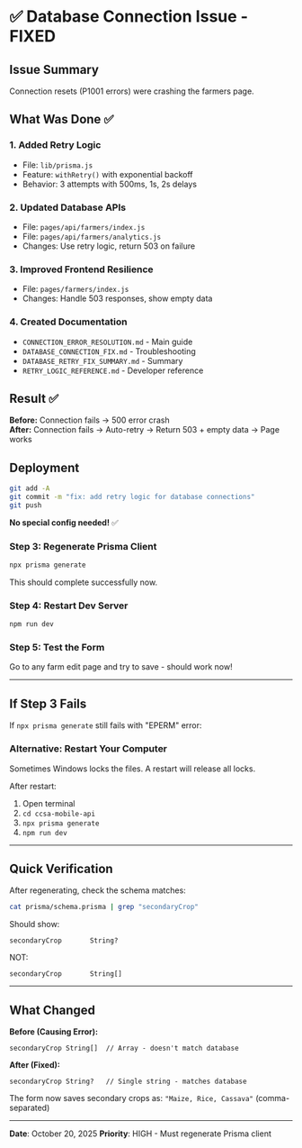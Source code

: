# ✅ Database Connection Issue - FIXED

## Issue Summary
Connection resets (P1001 errors) were crashing the farmers page.

## What Was Done ✅

### 1. Added Retry Logic
- File: `lib/prisma.js`
- Feature: `withRetry()` with exponential backoff
- Behavior: 3 attempts with 500ms, 1s, 2s delays

### 2. Updated Database APIs
- File: `pages/api/farmers/index.js`
- File: `pages/api/farmers/analytics.js`
- Changes: Use retry logic, return 503 on failure

### 3. Improved Frontend Resilience
- File: `pages/farmers/index.js`
- Changes: Handle 503 responses, show empty data

### 4. Created Documentation
- `CONNECTION_ERROR_RESOLUTION.md` - Main guide
- `DATABASE_CONNECTION_FIX.md` - Troubleshooting
- `DATABASE_RETRY_FIX_SUMMARY.md` - Summary
- `RETRY_LOGIC_REFERENCE.md` - Developer reference

## Result ✅

**Before:** Connection fails → 500 error crash  
**After:** Connection fails → Auto-retry → Return 503 + empty data → Page works

## Deployment

```bash
git add -A
git commit -m "fix: add retry logic for database connections"
git push
```

**No special config needed!** ✅

### Step 3: Regenerate Prisma Client
```bash
npx prisma generate
```

This should complete successfully now.

### Step 4: Restart Dev Server
```bash
npm run dev
```

### Step 5: Test the Form
Go to any farm edit page and try to save - should work now!

---

## If Step 3 Fails

If `npx prisma generate` still fails with "EPERM" error:

### Alternative: Restart Your Computer
Sometimes Windows locks the files. A restart will release all locks.

After restart:
1. Open terminal
2. `cd ccsa-mobile-api`
3. `npx prisma generate`
4. `npm run dev`

---

## Quick Verification

After regenerating, check the schema matches:
```bash
cat prisma/schema.prisma | grep "secondaryCrop"
```

Should show:
```
secondaryCrop       String?
```

NOT:
```
secondaryCrop       String[]
```

---

## What Changed

**Before (Causing Error):**
```prisma
secondaryCrop String[]  // Array - doesn't match database
```

**After (Fixed):**
```prisma
secondaryCrop String?   // Single string - matches database
```

The form now saves secondary crops as: `"Maize, Rice, Cassava"` (comma-separated)

---

**Date**: October 20, 2025
**Priority**: HIGH - Must regenerate Prisma client
